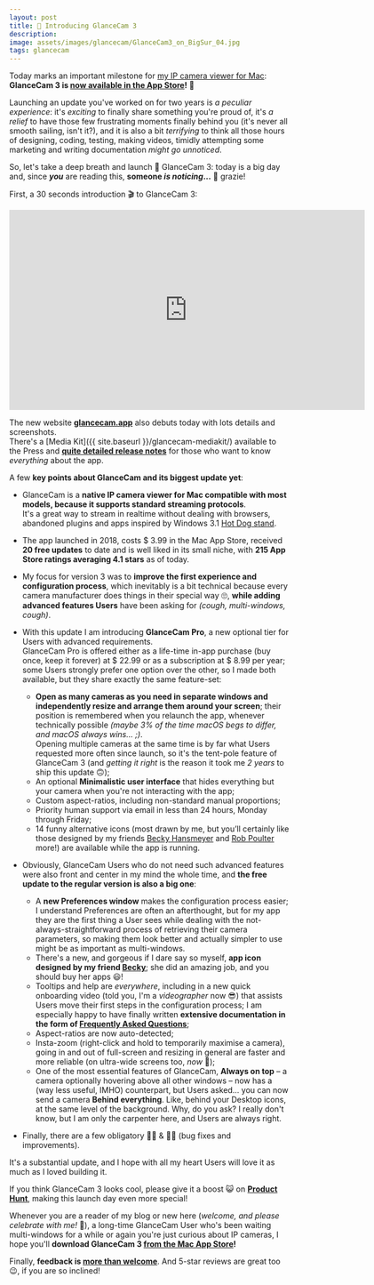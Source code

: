 ```yaml
---
layout: post
title: 🚀 Introducing GlanceCam 3
description:
image: assets/images/glancecam/GlanceCam3_on_BigSur_04.jpg
tags: glancecam
---
```

Today marks an important milestone for [my IP camera viewer for Mac](https://glancecam.app): **GlanceCam 3 is [now available in the App Store](https://itunes.apple.com/us/app/glancecam-ip-webcam-viewer/id1360797896?l=it&ls=1&mt=12)!** 🎉

Launching an update you've worked on for two years is *a peculiar experience*: it's *exciting* to finally share something you're proud of, it's *a relief* to have those few frustrating moments finally behind you (it's never all smooth sailing, isn't it?), and it is also a bit *terrifying* to think all those hours of designing, coding, testing, making videos, timidly attempting some marketing and writing documentation *might go unnoticed*.

So, let's take a deep breath and launch 🚀 GlanceCam 3: today is a big day and, since **_you_** are reading this, **someone _is noticing_...** 🥰 grazie!

First, a 30 seconds introduction 🎬 to GlanceCam 3:

<p align="center">
	<iframe src="https://player.vimeo.com/video/517800053" width="640" height="360" frameborder="0" allow="autoplay; fullscreen; picture-in-picture" allowfullscreen></iframe>
</p>

The new website **[glancecam.app](https://glancecam.app)** also debuts today with lots details and screenshots.<br>There's a [Media Kit]({{ site.baseurl }}/glancecam-mediakit/) available to the Press and **[quite detailed release notes](https://cdf1982.com/glancecam/glancecam-release-notes)** for those who want to know *everything* about the app.

A few **key points about GlanceCam and its biggest update yet**:

- GlanceCam is a **native IP camera viewer for Mac compatible with most models, because it supports standard streaming protocols**.<br>It's a great way to stream in realtime without dealing with browsers, abandoned plugins and apps inspired by Windows 3.1 [Hot Dog stand](https://blog.codinghorror.com/a-tribute-to-the-windows-31-hot-dog-stand-color-scheme/).

- The app launched in 2018, costs $ 3.99 in the Mac App Store, received **20 free updates** to date and is well liked in its small niche, with **215 App Store ratings averaging 4.1 stars** as of today.

- My focus for version 3 was to **improve the first experience and configuration process**, which inevitably is a bit technical because every camera manufacturer does things in their special way 🙄, **while adding advanced features Users** have been asking for *(cough, multi-windows, cough)*.

- With this update I am introducing **GlanceCam Pro**, a new optional tier for Users with advanced requirements.<br>GlanceCam Pro is offered either as a life-time in-app purchase (buy once, keep it forever) at $ 22.99 or as a subscription at $ 8.99 per year; some Users strongly prefer one option over the other, so I made both available, but they share exactly the same feature-set:

	- **Open as many cameras as you need in separate windows and independently resize and arrange them around your screen**; their position is remembered when you relaunch the app, whenever technically possible *(maybe 3% of the time macOS begs to differ, and macOS always wins... ;)*.<br>Opening multiple cameras at the same time is by far what Users requested more often since launch, so it's the tent-pole feature of GlanceCam 3 (and *getting it right* is the reason it took me *2 years* to ship this update 🙃);
	- An optional **Minimalistic user interface** that hides everything but your camera when you're not interacting with the app;
	- Custom aspect-ratios, including non-standard manual proportions;
	- Priority human support via email in less than 24 hours, Monday through Friday;
	- 14 funny alternative icons (most drawn by me, but you’ll certainly like those designed by my friends [Becky Hansmeyer](https://beckyhansmeyer.com) and [Rob Poulter](https://headtilt.me) more!) are available while the app is running.
	
- Obviously, GlanceCam Users who do not need such advanced features were also front and center in my mind the whole time, and **the free update to the regular version is also a big one**:

	- A **new Preferences window** makes the configuration process easier; I understand Preferences are often an afterthought, but for my app they are the first thing a User sees while dealing with the not-always-straightforward process of retrieving their camera parameters, so making them look better and actually simpler to use might be as important as multi-windows.
	- There's a new, and gorgeous if I dare say so myself, **app icon designed by my friend [Becky](https://beckyhansmeyer.com)**; she did an amazing job, and you should buy her apps 😃!
	- Tooltips and help are *everywhere*, including in a new quick onboarding video (told you, I'm a *videographer* now 😎) that assists Users move their first steps in the configuration process; I am especially happy to have finally written **extensive documentation in the form of [Frequently Asked Questions](https://cdf1982.com/glancecam/faqs)**;
	- Aspect-ratios are now auto-detected;
	- Insta-zoom (right-click and hold to temporarily maximise a camera), going in and out of full-screen and resizing in general are faster and more reliable (on ultra-wide screens too, *now* 😬);
	- One of the most essential features of GlanceCam, **Always on top** – a camera optionally hovering above all other windows – now has a (way less useful, IMHO) counterpart, but Users asked... you can now send a camera **Behind everything**. Like, behind your Desktop icons, at the same level of the background. Why, do you ask? I really don't know, but I am only the carpenter here, and Users are always right.

- Finally, there are a few obligatory 🐛🔫 & 🏋️‍♀️ (bug fixes and improvements).

It's a substantial update, and I hope with all my heart Users will love it as much as I loved building it.

If you think GlanceCam 3 looks cool, please give it a boost 😺 on **[Product Hunt](https://www.producthunt.com/posts/glancecam)**, making this launch day even more special!

Whenever you are a reader of my blog or new here (*welcome, and please celebrate with me!* 🥂), a long-time GlanceCam User who's been waiting multi-windows for a while or again you're just curious about IP cameras, I hope you'll **download GlanceCam 3 [from the Mac App Store](https://itunes.apple.com/us/app/glancecam-ip-webcam-viewer/id1360797896?l=it&ls=1&mt=12)!** 

Finally, **feedback is [more than welcome](mailto:support@cdf1982.com)**. And 5-star reviews are great too 😉, if you are so inclined!